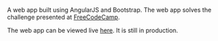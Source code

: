 A web app built using AngularJS and Bootstrap.  The web app solves the challenge presented at [FreeCodeCamp](http://www.freecodecamp.com/challenges/zipline-build-a-javascript-calculator).

The web app can be viewed live [here](http://aryanj-nyc.github.io/JSCalculator/).  It is still in production.